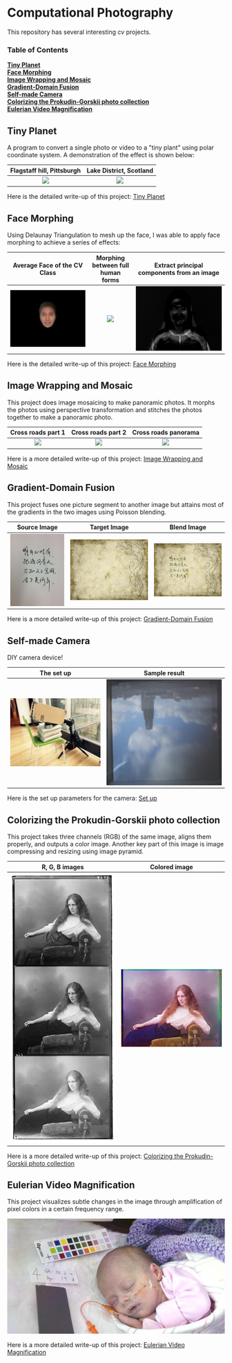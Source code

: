 # Computational Photography
This repository has several interesting cv projects. 

### Table of Contents
**[Tiny Planet](#tiny-planet)**<br>
**[Face Morphing](#face-morphing)**<br>
**[Image Wrapping and Mosaic](#image-wrapping-and-mosaic)**<br>
**[Gradient-Domain Fusion](#gradient-domain-fusion)**<br>
**[Self-made Camera](#self-made-camera)**<br>
**[Colorizing the Prokudin-Gorskii photo collection](#colorizing-the-prokudin-gorskii-photo-collection)**<br>
**[Eulerian Video Magnification](#eulerian-video-magnification)**<br>

## Tiny Planet 
A program to convert a single photo or video to a "tiny plant" using polar coordinate system. A demonstration of the effect is shown below:

Flagstaff hill, Pittsburgh           |  Lake District, Scotland
:-------------------------:|:-------------------------:
![](https://i.vimeocdn.com/video/547827502.webp?mw=600&mh=527&q=70?raw=true)  |  ![](https://cloud.githubusercontent.com/assets/11666005/11861641/3fae4f96-a450-11e5-988c-614d520c0c0f.jpg)

Here is the detailed write-up of this project:
[Tiny Planet](https://htmlpreview.github.io/?https://github.com/elizazhi/computational-photography/blob/main/Tiny%20Planet/webpage.html)

## Face Morphing
Using Delaunay Triangulation to mesh up the face, I was able to apply face morphing to achieve a series of effects:

Average Face of the CV Class      |  Morphing between full human forms |  Extract principal components from an image
:-------------------------:|:-------------------------:|:-------------------------:
![](Face%20Morphing/web/imgs/meanFace_feathered.jpg)  |   <img src="Face%20Morphing/web/imgs/lyb.gif" width=1000px>|  ![](Face%20Morphing/web/imgs/pca/pc_5.jpg)

Here is the detailed write-up of this project:
[Face Morphing](https://htmlpreview.github.io/?https://github.com/elizazhi/computational-photography/blob/main/Face%20Morphing/web/webpage_proj4.html)

## Image Wrapping and Mosaic
This project does image mosaicing to make panoramic photos. It morphs the photos using perspective transformation and stitches the photos together to make a panoramic photo.

Cross roads part 1 |  Cross roads part 2 |  Cross roads panorama
:-------------------------:|:-------------------------:|:-------------------------:
![](https://cloud.githubusercontent.com/assets/11666005/11612245/4894860e-9bc0-11e5-987a-45c781350b26.JPG)  |   ![](https://cloud.githubusercontent.com/assets/11666005/11612247/4897a8c0-9bc0-11e5-8712-858148205151.JPG)|  ![](https://cloud.githubusercontent.com/assets/11666005/11612267/0166917c-9bc1-11e5-8701-8a8f0c72e223.jpg)

Here is a more detailed write-up of this project:
[Image Wrapping and Mosaic](https://htmlpreview.github.io/?https://github.com/elizazhi/computational-photography/blob/main/Image%20wrapping%20and%20mosaic/IMAGE%20WARPING%20and%20MOSAICING.html)

## Gradient-Domain Fusion
This project fuses one picture segment to another image but attains most of the gradients in the two images using Poisson blending.

Source Image |  Target Image |  Blend Image
:-------------------------:|:-------------------------:|:-------------------------:
![](Poisson%20blend/www/img/IMG_1342.JPG)  |   ![](Poisson%20blend/www/img/floral-paper-canvas-or-parchment.jpg)|  ![](Poisson%20blend/www/img/mixed2.jpg)

Here is a more detailed write-up of this project:
[Gradient-Domain Fusion](https://htmlpreview.github.io/?https://github.com/elizazhi/computational-photography/blob/main/Poisson%20blend/www/webpage_proj3.html)

## Self-made Camera
DIY camera device!

The set up|  Sample result 
:-------------------------:|:-------------------------:
![](Self-made%20camera/web_img/demo-device-outter.JPG)  | ![](Self-made%20camera/web_img/scene1-small.jpg)

Here is the set up parameters for the camera:
[Set up](https://github.com/elizazhi/computational-photography/blob/main/Self-made%20camera/params.txt)


## Colorizing the Prokudin-Gorskii photo collection
This project takes three channels (RGB) of the same image, aligns them properly, and outputs a color image.
Another key part of this image is image compressing and resizing using image pyramid.

R, G, B images|  Colored image 
:-------------------------:|:-------------------------:
![](Image%20Pyramid/webpage/01657v.jpg)  | ![](Image%20Pyramid/webpage/jpg/result-01657v.jpg)

Here is a more detailed write-up of this project:
[Colorizing the Prokudin-Gorskii photo collection](https://htmlpreview.github.io/?https://github.com/elizazhi/computational-photography/blob/main/Image%20Pyramid/webpage/webpage_proj1.html)

## Eulerian Video Magnification
This project visualizes subtle changes in the image through amplification of pixel colors in a certain frequency range.

[![](Eulerian%20Video%20Magnification/web/15.jpg)](https://youtu.be/A_DGq8ILpjo)

Here is a more detailed write-up of this project:
[Eulerian Video Magnification](https://htmlpreview.github.io/?https://github.com/elizazhi/computational-photography/blob/main/Eulerian%20Video%20Magnification/web/webpage_proj2.html)
